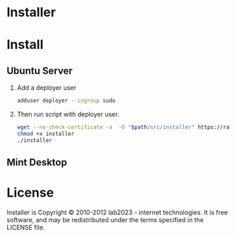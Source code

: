 # Installer

# Install

## Ubuntu Server

1. Add a deployer user 

    ```bash
    adduser deployer --ingroup sudo
    ```
    
2. Then run script with deployer user.

    ```bash
    wget --no-check-certificate -a  -O "$path/src/installer" https://raw.github.com/lab2023/installer/master/ubuntu_server
    chmod +x installer
    ./installer 
    ```

## Mint Desktop

# License

Installer is Copyright © 2010-2012 lab2023 - internet technologies. It is free software, and may be redistributed under the terms specified in the LICENSE file.
